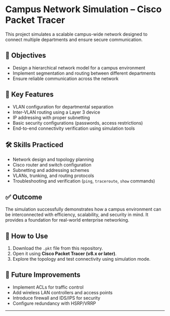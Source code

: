 # Campus Network Simulation – Cisco Packet Tracer  

This project simulates a scalable campus-wide network designed to connect multiple departments and ensure secure communication.  

## 🎯 Objectives
- Design a hierarchical network model for a campus environment  
- Implement segmentation and routing between different departments  
- Ensure reliable communication across the network  

## 🔑 Key Features
- VLAN configuration for departmental separation  
- Inter-VLAN routing using a Layer 3 device  
- IP addressing with proper subnetting    
- Basic security configurations (passwords, access restrictions)  
- End-to-end connectivity verification using simulation tools  

## 🛠 Skills Practiced
- Network design and topology planning  
- Cisco router and switch configuration  
- Subnetting and addressing schemes  
- VLANs, trunking, and routing protocols  
- Troubleshooting and verification (`ping`, `traceroute`, `show` commands)  

## ✅ Outcome
The simulation successfully demonstrates how a campus environment can be interconnected with efficiency, scalability, and security in mind. It provides a foundation for real-world enterprise networking.  

## 📂 How to Use
1. Download the `.pkt` file from this repository.  
2. Open it using **Cisco Packet Tracer (v8.x or later)**.  
3. Explore the topology and test connectivity using simulation mode.  

## 🚀 Future Improvements
- Implement ACLs for traffic control  
- Add wireless LAN controllers and access points  
- Introduce firewall and IDS/IPS for security  
- Configure redundancy with HSRP/VRRP  

---
